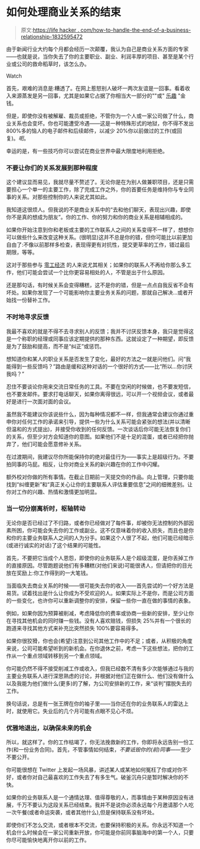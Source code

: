 # 如何处理商业关系的结束

> 原文:[https://life hacker . com/how-to-handle-the-end-of-a-business-relationship-1832595472](https://lifehacker.com/how-to-handle-the-end-of-a-business-relationship-1832595472)

由于新闻行业大约每个月都会经历一次颠覆，我认为自己是商业关系方面的专家——也就是说，当你失去了你的主要职业、副业、利润丰厚的项目、甚至是某个行业或公司的救命稻草时，该怎么办。

Watch

首先，艰难的消息是:糟透了。在网上惹怒别人破坏一两次友谊是一回事。看着收入来源蒸发是另一回事，尤其是如果它占据了你相当大一部分的""或" [乐趣](https://lifehacker.com/include-a-fun-fund-in-your-budget-to-stick-to-your-fi-1630835172) "金钱。

但是，即使你没有被解雇、裁员或拒绝，不管你为一个人或一家公司做了什么，商业关系也会变坏。你也可能遭受冷遇——这是一种特殊形式的地狱，你不得不发出 800%多的恼人的电子邮件和后续邮件，以减少 20%你以前做过的工作(或回复)。*呃*。

幸运的是，有一些技巧你可以尝试在商业世界中最大限度地利用拒绝。

### 不要让你们的关系发展到那种程度

这个建议显而易见，我就尽量不赘述了。无论你是在为别人做兼职项目，还是只需要担心一个单一的主要工作，除了完成工作之外，你的首要任务是维持你与专业同事的关系。对那些控制你的人来说尤其如此。

我知道这很烦人。但我说的不是商业关系中的“去和他们聊天，表现出兴趣，即使你不是真的想成为朋友”。你的工作、你的努力和你的商业关系是相辅相成的。

如果你开始注意到你和老板或主要的工作联系人之间的关系变得不一样了，想想你可以做些什么来改变这种关系。(很明显)这并不总是你的错，但你可能比以前更加自由了:不像以前那样多检查，表现得更有对抗性，提交更草率的工作，错过最后期限，等等。

这对于那些参与 [零工经济](https://twocents.lifehacker.com/what-you-need-to-thrive-in-the-gig-economy-1823228527) 的人来说尤其相关；如果你的联系人不再给你那么多工作，他们可能会尝试一个比你更容易相处的人，不管是出于什么原因。

还是那句话，有时候关系会变得糟糕，这不是你的错，但是一点点自我反省不会有坏处。如果你发现了一个可能影响你主要业务关系的问题，那就自己解决...或者开始找一份替补工作。

### 不时地寻求反馈

我最不喜欢的就是不得不去寻求别人的反馈；我并不讨厌反馈本身，我只是觉得这是一个称职的经理或同事应该定期提供的那种东西。这就设定了一种期望，即反馈是为了鼓励和提高，而不是“纠正”或惩罚。

想知道你和某人的职业关系是否发生了变化，最好的方法之一就是问他们。问“我能得到一些反馈吗？”路由是缓和这种对话的一个很好的方式——比“所以...你讨厌我吗？”

忍住不要谈论你用来交流日常任务的工具。不要在空闲的时候做，也不要发短信，也不要发邮件。要求打电话聊天，如果你离得很远，可以开一个视频会议，或者最好是进行一次面对面的会议。

虽然我不能建议你该说些什么，因为每种情况都不一样，但我通常会建议你通过重申你对任何工作的承诺来引导，提供一些为什么关系可能会紧张的想法(并以清晰但温和的方式提出)，并接受你收到的任何反馈。一次谈话后你可能无法恢复你们的关系，但至少对方会知道你的意图。如果他们不是十足的混蛋，或者已经把你抛弃了，他们可能会愿意修补关系。

在过渡期间，我建议尽你所能保持你的绝对最佳行为——事实上是超级行为。不要拍同事的马屁。相反，让你对商业关系的新兴趣在你的工作中闪耀。

额外校对你做的所有事情。在截止日期前一天提交你的作品。向上管理，只要你能找到“纠缠更新”和“真正关心让你的主要联系人评估重要信息”之间的细微差别。让你对工作的兴趣、热情和激情更加明显。

### 当一切分崩离析时，枢轴转动

无论你是否已经过了不归路，或者你已经做对了每件事，却被你无法控制的外部因素所困，你可能会失去你的工作或副业。这不仅意味着你的收入损失，而且也是你和你的主要业务联系人之间的人为分手。如果这个人很了不起，他们可能已经暗示(或进行诚实的对话)了这个结果的可能性。

首先，不要把它当成个人恩怨，即使你的业务联系人是个超级混蛋，是你丢掉工作的直接原因。尽管跑题说他们有多糟糕(对他们来说)可能很诱人，但请把你的目光放在奖励上:你工作得到的一大笔钱。

当面临失去商业关系的时候——很可能失去你的收入——首先尝试的一个好方法是易货。试着找出是什么让你成为不受欢迎的人。如果实际上不是你，而是公司方面的一些变化，也许你可以重新调整你的安排，保留一些你一直在做的事情的表象。

例如，如果你因为预算被削减，考虑降低你的费率或协商一些新的安排，至少让你在寻找其他机会的同时赚一些钱。没有人喜欢赔钱，但损失 25%并有一个很长的跑道来寻找其他方式来补充比突然损失 100%要容易得多。

如果你很狡猾，你也会(希望)注意到公司其他工作中的不足；或者，从积极的角度来说，公司可能希望听到的新机会。在你退休之前，考虑一下这些想法，把你的工作从一个重点领域转移到另一个重点领域。

你可能仍然不得不接受削减工作或收入，但我已经数不清有多少次能够通过与我的主要业务联系人进行深思熟虑的讨论，并根据对他们正在做什么、他们没有做什么以及我能为他们做什么(更多)的了解，为公司安排新的工作，来“谈判”摆脱失去的工作。

换句话说，总是有一张王牌在你的袖子里——当你还在你的业务联系人的雷达上时，就使用它。失业后的几个月可能有点眼不见心不烦。

### 优雅地退出，以确保未来的机会

所以，就这样了。你的工作枯竭了，你无法挽救新的工作，你即将永远告别一份工作(和一份业务合同)。首先，不管事情如何结束，*不要诋毁你的(前)同事*——至少不要公开。

你可能很想在 Twitter 上发起一场风暴，讲述某人或某地如何冤枉了你或对你不好，或者你对自己最喜欢的工作失去了有多生气。破釜沉舟只是暂时解决你的不快。

如果你的业务联系人是一个通情达理、值得尊敬的人，而事情由于某种原因没有进展，千万不要认为这段关系已经结束。我并不是说你必须永远每个月邀请那个人吃一次午餐(或者命运突袭，或者其他什么),但是保持联系没有坏处。

即使你们不怎么交流，或者根本不交流，也要保持积极的关系。你永远不知道一个机会什么时候会在一家公司重新开放，你可能是你前同事脑海中的第一个人，只要你尽可能愉快地离开你以前的工作。
